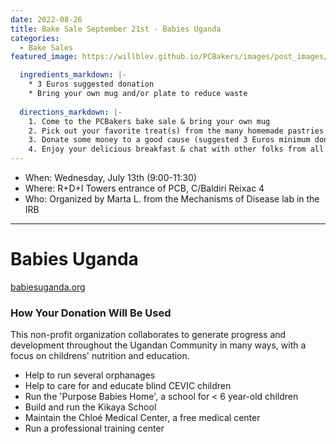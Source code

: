 ```yaml
---
date: 2022-08-26
title: Bake Sale September 21st - Babies Uganda
categories:
  - Bake Sales
featured_image: https://willblev.github.io/PCBakers/images/post_images/Bake_sale_21_sept.png

  ingredients_markdown: |-
    * 3 Euros suggested donation
    * Bring your own mug and/or plate to reduce waste
  
  directions_markdown: |-
    1. Come to the PCBakers bake sale & bring your own mug
    2. Pick out your favorite treat(s) from the many homemade pastries that are available
    3. Donate some money to a good cause (suggested 3 Euros minimum donation per portion); there will be Ugandan tea and coffee available too (suggested donation of 1 Euro)
    4. Enjoy your delicious breakfast & chat with other folks from all around the PCB
---
```

- When: Wednesday, July 13th (9:00-11:30)
- Where: R+D+I Towers entrance of PCB, C/Baldiri Reixac 4
- Who: Organized by Marta L. from the Mechanisms of Disease lab in the IRB 
   
---

# Babies Uganda
[babiesuganda.org](https://babiesuganda.org/)

### How Your Donation Will Be Used
This non-profit organization collaborates to generate progress and development throughout the Ugandan Community in many ways, with a focus on childrens' nutrition and education.
- Help to run several orphanages
- Help to care for and educate blind CEVIC children
- Run the 'Purpose Babies Home', a school for < 6 year-old children
- Build and run the Kikaya School
- Maintain the Chloé Medical Center, a free medical center
- Run a professional training center


